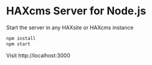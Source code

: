 # HAXcms Server for Node.js

Start the server in any HAXsite or HAXcms instance

```bash
npm install
npm start
```

Visit http://localhost:3000